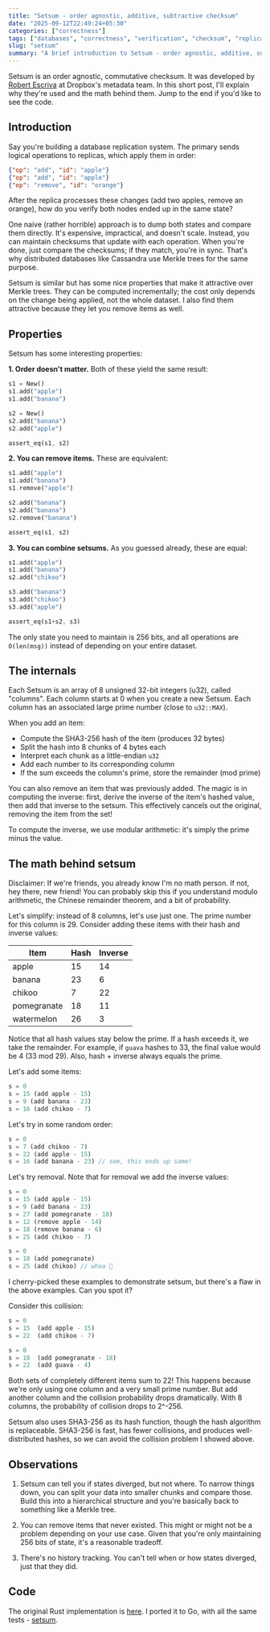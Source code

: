 ```yaml
---
title: "Setsum - order agnostic, additive, subtractive checksum"
date: "2025-09-12T22:49:24+05:30"
categories: ["correctness"]
tags: ["databases", "correctness", "verification", "checksum", "replication"]
slug: "setsum"
summary: "A brief introduction to Setsum - order agnostic, additive, subtractive checksum"
---
```


Setsum is an order agnostic, commutative checksum. It was developed by [Robert Escriva](https://rescrv.net) at Dropbox's metadata team. In this short post, I'll explain why they're used and the math behind them. Jump to the end if you'd like to see the code.

## Introduction

Say you're building a database replication system. The primary sends logical operations to replicas, which apply them in order:

```json
{"op": "add", "id": "apple"}
{"op": "add", "id": "apple"}
{"op": "remove", "id": "orange"}
```

After the replica processes these changes (add two apples, remove an orange), how do you verify both nodes ended up in the same state?

One naive (rather horrible) approach is to dump both states and compare them directly. It's expensive, impractical, and doesn't scale. Instead, you can maintain checksums that update with each operation. When you're done, just compare the checksums; if they match, you're in sync. That's why distributed databases like Cassandra use Merkle trees for the same purpose.

Setsum is similar but has some nice properties that make it attractive over Merkle trees. They can be computed incrementally; the cost only depends on the change being applied, not the whole dataset. I also find them attractive because they let you remove items as well.

## Properties

Setsum has some interesting properties:

**1. Order doesn't matter.** Both of these yield the same result:
```rust
s1 = New()
s1.add("apple")
s1.add("banana")

s2 = New()
s2.add("banana")
s2.add("apple")

assert_eq(s1, s2)
```

**2. You can remove items.** These are equivalent:
```rust
s1.add("apple")
s1.add("banana")
s1.remove("apple")

s2.add("banana")
s2.add("banana")
s2.remove("banana")

assert_eq(s1, s2)
```

**3. You can combine setsums.** As you guessed already, these are equal:
```rust
s1.add("apple")
s1.add("banana")
s2.add("chikoo")

s3.add("banana")
s3.add("chikoo")
s3.add("apple")

assert_eq(s1+s2, s3)
```

The only state you need to maintain is 256 bits, and all operations are `O(len(msg))` instead of depending on your entire dataset.

## The internals

Each Setsum is an array of 8 unsigned 32-bit integers (u32), called "columns". Each column starts at 0 when you create a new Setsum. Each column has an associated large prime number (close to `u32::MAX`).

When you add an item:

* Compute the SHA3-256 hash of the item (produces 32 bytes)
* Split the hash into 8 chunks of 4 bytes each
* Interpret each chunk as a little-endian `u32`
* Add each number to its corresponding column
* If the sum exceeds the column's prime, store the remainder (mod prime)

You can also remove an item that was previously added. The magic is in computing the inverse: first, derive the inverse of the item's hashed value, then add that inverse to the setsum. This effectively cancels out the original, removing the item from the set!

To compute the inverse, we use modular arithmetic: it's simply the prime minus the value.

## The math behind setsum

Disclaimer: If we're friends, you already know I'm no math person. If not, hey there, new friend! You can probably skip this if you understand modulo arithmetic, the Chinese remainder theorem, and a bit of probability.

Let's simplify: instead of 8 columns, let's use just one. The prime number for this column is 29. Consider adding these items with their hash and inverse values:

| Item        | Hash | Inverse |
|-------------|------|---------|
| apple       | 15   | 14      |
| banana      | 23   | 6       |
| chikoo      | 7    | 22      |
| pomegranate | 18   | 11      |
| watermelon  | 26   | 3       |

Notice that all hash values stay below the prime. If a hash exceeds it, we take the remainder. For example, if `guava` hashes to 33, the final value would be 4 (33 mod 29). Also, hash + inverse always equals the prime.

Let's add some items:

```rust
s = 0
s = 15 (add apple - 15)
s = 9 (add banana - 23)
s = 16 (add chikoo - 7)
```

Let's try in some random order:

```rust
s = 0
s = 7 (add chikoo - 7)
s = 22 (add apple - 15)
s = 16 (add banana - 23) // see, this ends up same!
```

Let's try removal. Note that for removal we add the inverse values:

```rust
s = 0
s = 15 (add apple - 15)
s = 9 (add banana - 23)
s = 27 (add pomegranate - 18)
s = 12 (remove apple - 14)
s = 18 (remove banana - 6)
s = 25 (add chikoo - 7)
```

```rust
s = 0
s = 18 (add pomegranate)
s = 25 (add chikoo) // whoa 🤯
```

I cherry-picked these examples to demonstrate setsum, but there's a flaw in the above examples. Can you spot it?

Consider this collision:
```rust
s = 0
s = 15  (add apple - 15)
s = 22  (add chikoo - 7)
```
```rust
s = 0
s = 18  (add pomegranate - 18)
s = 22  (add guava - 4)
```

Both sets of completely different items sum to 22! This happens because we're only using one column and a very small prime number. But add another column and the collision probability drops dramatically. With 8 columns, the probability of collision drops to 2^-256.

Setsum also uses SHA3-256 as its hash function, though the hash algorithm is replaceable. SHA3-256 is fast, has fewer collisions, and produces well-distributed hashes, so we can avoid the collision problem I showed above.

## Observations

1. Setsum can tell you if states diverged, but not where. To narrow things down, you can split your data into smaller chunks and compare those. Build this into a hierarchical structure and you're basically back to something like a Merkle tree.

2. You can remove items that never existed. This might or might not be a problem depending on your use case. Given that you're only maintaining 256 bits of state, it's a reasonable tradeoff.

3. There's no history tracking. You can't tell when or how states diverged, just that they did.

## Code

The original Rust implementation is [here](https://github.com/rescrv/blue/tree/main/setsum). I ported it to Go, with all the same tests - [setsum](https://github.com/avinassh/setsum).
